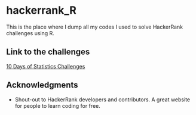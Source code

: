 # hackerrank_R

This is the place where I dump all my codes I used to solve HackerRank challenges using R.

## Link to the challenges
[10 Days of Statistics Challenges](https://www.hackerrank.com/domains/tutorials/10-days-of-statistics/)

## Acknowledgments
* Shout-out to HackerRank developers and contributors. A great website for people to learn coding for free.
